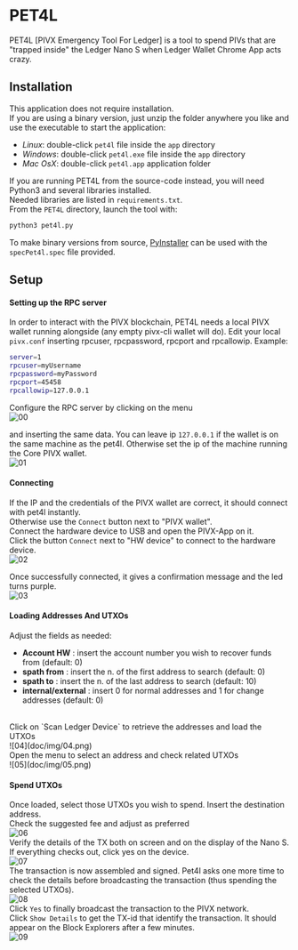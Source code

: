 # PET4L
PET4L [PIVX Emergency Tool For Ledger] is a tool to spend PIVs that are "trapped inside" the Ledger Nano S when Ledger Wallet Chrome App acts crazy.

## Installation
This application does not require installation.<br>
If you are using a binary version, just unzip the folder anywhere you like and use the executable to start the application:
- *Linux*: double-click `pet4l` file inside the `app` directory
- *Windows*: double-click `pet4l.exe` file inside the `app` directory
- *Mac OsX*: double-click `pet4l.app` application folder

If you are running PET4L from the source-code instead, you will need Python3 and several libraries installed.<br>
Needed libraries are listed in `requirements.txt`.<br>
From the `PET4L` directory, launch the tool with:
```bash
python3 pet4l.py
```
To make binary versions from source, [PyInstaller](http://www.pyinstaller.org/) can be used with the `specPet4l.spec` file provided.


## Setup
#### Setting up the RPC server
In order to interact with the PIVX blockchain, PET4L needs a local PIVX wallet running alongside (any empty pivx-cli wallet will do).
Edit your local `pivx.conf` inserting rpcuser, rpcpassword, rpcport and rpcallowip.
Example:
```bash
server=1
rpcuser=myUsername
rpcpassword=myPassword
rpcport=45458
rpcallowip=127.0.0.1
```

Configure the RPC server by clicking on the menu
<br>![00](doc/img/00.png)

and inserting the same data.
You can leave ip `127.0.0.1` if the wallet is on the same machine as the pet4l. Otherwise set the ip of the machine running the Core PIVX wallet.
<br>![01](doc/img/01.png)

#### Connecting
If the IP and the credentials of the PIVX wallet are correct, it should connect with pet4l instantly.<br>
Otherwise use the `Connect` button next to "PIVX wallet".<br>
Connect the hardware device to USB and open the PIVX-App on it.<br>
Click the button `Connect` next to "HW device" to connect to the hardware device.
<br>![02](doc/img/02.png)

Once successfully connected, it gives a confirmation message and the led turns purple.
<br>![03](doc/img/03.png)

#### Loading Addresses And UTXOs
Adjust the fields as needed:
- <b>Account HW</b> : insert the account number you wish to recover funds from (default: 0)
- <b>spath from</b> : insert the n. of the first address to search (default: 0)
- <b>spath to</b> : insert the n. of the last address to search (default: 10)
- <b>internal/external</b> : insert 0 for normal addresses and 1 for change addresses (default: 0)

<br>
Click on `Scan Ledger Device` to retrieve the addresses and load the UTXOs
<br>![04](doc/img/04.png)
<br>
Open the menu to select an address and check related UTXOs
<br>![05](doc/img/05.png)

#### Spend UTXOs
Once loaded, select those UTXOs you wish to spend.
Insert the destination address.<br>
Check the suggested fee and adjust as preferred
<br>![06](doc/img/06.png)
<br>
Verify the details of the TX both on screen and on the display of the Nano S.
If everything checks out, click yes on the device.
<br>![07](doc/img/07.png)
<br>
The transaction is now assembled and signed. Pet4l asks one more time to check the details before broadcasting the transaction (thus spending the selected UTXOs).
<br>![08](doc/img/08.png)
<br>
Click `Yes` to finally broadcast the transaction to the PIVX network.
<br>
Click `Show Details` to get the TX-id that identify the transaction.
It should appear on the Block Explorers after a few minutes.
<br>![09](doc/img/09.png)

